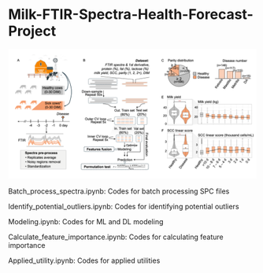 # Milk-FTIR-Spectra-Health-Forecast-Project

![Image text](https://github.com/lindan1128/Milk-FTIR-Spectra-Health-Prediction-Project/blob/main/workflow.png)

Batch_process_spectra.ipynb: Codes for batch processing SPC files

Identify_potential_outliers.ipynb: Codes for identifying potential outliers

Modeling.ipynb: Codes for ML and DL modeling

Calculate_feature_importance.ipynb: Codes for calculating feature importance

Applied_utility.ipynb: Codes for applied utilities
